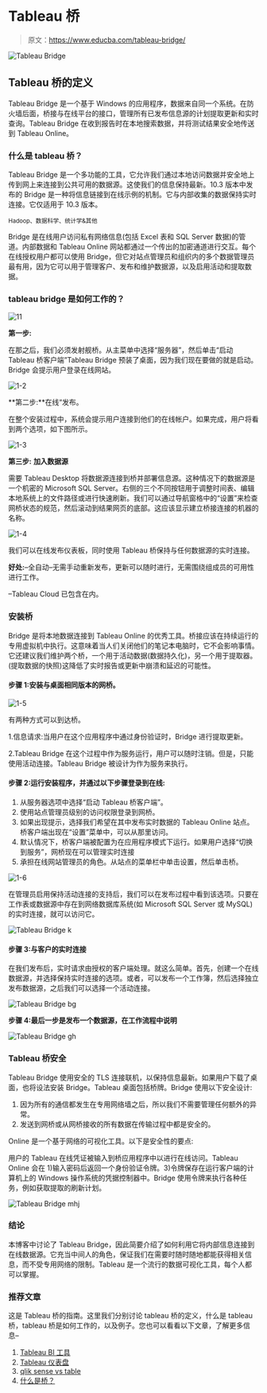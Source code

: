 # Tableau 桥

> 原文：<https://www.educba.com/tableau-bridge/>

![Tableau Bridge](img/411364574a0a27dfaf5b684e62beaf5e.png)



## Tableau 桥的定义

Tableau Bridge 是一个基于 Windows 的应用程序，数据来自同一个系统。在防火墙后面，桥接与在线平台的接口，管理所有已发布信息源的计划提取更新和实时查询。Tableau Bridge 在收到报告时在本地搜索数据，并将测试结果安全地传送到 Tableau Online。

### 什么是 tableau 桥？

Tableau Bridge 是一个多功能的工具，它允许我们通过本地访问数据并安全地上传到网上来连接到公共可用的数据源。这使我们的信息保持最新。10.3 版本中发布的 Bridge 是一种将信息链接到在线示例的机制。它与内部收集的数据保持实时连接。它仅适用于 10.3 版本。

<small>Hadoop、数据科学、统计学&其他</small>

Bridge 是在线用户访问私有网络信息(包括 Excel 表和 SQL Server 数据)的管道。内部数据和 Tableau Online 网站都通过一个传出的加密通道进行交互。每个在线授权用户都可以使用 Bridge，但它对站点管理员和组织内的多个数据管理员最有用，因为它可以用于管理客户、发布和维护数据源，以及启用活动和提取数据。

### tableau bridge 是如何工作的？

![11](img/fe65e5b025ae4a15732e0caea8a56612.png)



**第一步:**

在那之后，我们必须发射舰桥。从主菜单中选择“服务器”，然后单击“启动 Tableau 桥客户端”Tableau Bridge 预装了桌面，因为我们现在要做的就是启动。Bridge 会提示用户登录在线网站。

![1-2](img/6ef527a12f669a74bfc7f9002bdeaa9b.png)



**第二步:**在线“发布。

在整个安装过程中，系统会提示用户连接到他们的在线帐户。如果完成，用户将看到两个选项，如下图所示。

![1-3](img/ef62deb085cc478ba1b32601ce79a235.png)



**第三步:** **加入数据源**

需要 Tableau Desktop 将数据源连接到桥并部署信息源。这种情况下的数据源是一个机密的 Microsoft SQL Server。右侧的三个不同按钮用于调整时间表、编辑本地系统上的文件路径或进行快速刷新。我们可以通过导航窗格中的“设置”来检查网桥状态的规范，然后滚动到结果网页的底部。这应该显示建立桥接连接的机器的名称。

![1-4](img/5302fa501bed3e12e68a7d016856597a.png)



我们可以在线发布仪表板，同时使用 Tableau 桥保持与任何数据源的实时连接。

**好处:**–全自动–无需手动重新发布，更新可以随时进行，无需围绕组成员的可用性进行工作。

–Tableau Cloud 已包含在内。

### 安装桥

Bridge 是将本地数据连接到 Tableau Online 的优秀工具。桥接应该在持续运行的专用虚拟机中执行。这意味着当人们关闭他们的笔记本电脑时，它不会影响事情。它还建议我们维护两个桥，一个用于活动数据(数据持久化)，另一个用于提取器。(提取数据的快照)这降低了实时报告或更新中崩溃和延迟的可能性。

#### 步骤 1:安装与桌面相同版本的网桥。

![1-5](img/04185c59f6021450a2a5573996bdcf72.png)



有两种方式可以到达桥。

1.信息请求:当用户在这个应用程序中通过身份验证时，Bridge 进行提取更新。

2.Tableau Bridge 在这个过程中作为服务运行，用户可以随时注销。但是，只能使用活动连接。Tableau Bridge 被设计为作为服务来执行。

#### 步骤 2:运行安装程序，并通过以下步骤登录到在线:

1.  从服务器选项中选择“启动 Tableau 桥客户端”。
2.  使用站点管理员级别的访问权限登录到网桥。
3.  如果出现提示，选择我们希望在其中发布实时数据的 Tableau Online 站点。桥客户端出现在“设置”菜单中，可以从那里访问。
4.  默认情况下，桥客户端被配置为在应用程序模式下运行。如果用户选择“切换到服务”，网桥现在可以管理实时连接
5.  承担在线网站管理员的角色。从站点的菜单栏中单击设置，然后单击桥。

![1-6](img/083896b02c51963dff4241c75c5c1ac2.png)



在管理员启用保持活动连接的支持后，我们可以在发布过程中看到该选项。只要在工作表或数据源中存在到网络数据库系统(如 Microsoft SQL Server 或 MySQL)的实时连接，就可以访问它。

![Tableau Bridge k](img/97b9814ca733a3420c881826c881942d.png)



#### 步骤 3:与客户的实时连接

在我们发布后，实时请求由授权的客户端处理。就这么简单。首先，创建一个在线数据源，并选择保持实时连接的选项。或者，可以发布一个工作簿，然后选择独立发布数据源，之后我们可以选择一个活动连接。

![Tableau Bridge bg](img/7b687417051cb184092192912e999b5c.png)



**步骤 4:最后一步是发布一个数据源，在工作流程中说明**

![Tableau Bridge gh](img/ad56490ed5f62bf8ac392e7ab11f96d1.png)



### Tableau 桥安全

Tableau Bridge 使用安全的 TLS 连接联机，以保持信息最新。如果用户下载了桌面，也将设法安装 Bridge。Tableau 桌面包括桥牌。Bridge 使用以下安全设计:

1.  因为所有的通信都发生在专用网络墙之后，所以我们不需要管理任何额外的异常。
2.  发送到网桥或从网桥接收的所有数据在传输过程中都是安全的。

Online 是一个基于网络的可视化工具。以下是安全性的要点:

用户的 Tableau 在线凭证被输入到桥应用程序中以进行在线访问。Tableau Online 会在 1)输入密码后返回一个身份验证令牌。3)令牌保存在运行客户端的计算机上的 Windows 操作系统的凭据控制器中。Bridge 使用令牌来执行各种任务，例如获取提取的刷新计划。

![Tableau Bridge mhj](img/a4d0fa82798c3905d8c414d991f41f9e.png)



### 结论

本博客中讨论了 Tableau Bridge，因此简要介绍了如何利用它将内部信息连接到在线数据源。它充当中间人的角色，保证我们在需要时随时随地都能获得相关信息，而不受专用网络的限制。Tableau 是一个流行的数据可视化工具，每个人都可以掌握。

### 推荐文章

这是 Tableau 桥的指南。这里我们分别讨论 tableau 桥的定义，什么是 tableau 桥，tableau 桥是如何工作的，以及例子。您也可以看看以下文章，了解更多信息–

1.  [Tableau BI 工具](https://www.educba.com/tableau-bi-tool/)
2.  [Tableau 仪表盘](https://www.educba.com/tableau-dashboard-with-examples/)
3.  [qlik sense vs table](https://www.educba.com/qlik-sense-vs-tableau/)
4.  [什么是桥？](https://www.educba.com/what-is-bridge/)





